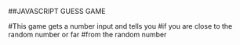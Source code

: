 ##JAVASCRIPT GUESS GAME

#This game gets a number input and tells you
#if you are close to the random number or far
#from the random number
